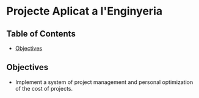 # Projecte Aplicat a l'Enginyeria

## Table of Contents

* [Objectives](#objectives)

## Objectives

* Implement a system of project management and personal optimization of the cost of projects.

